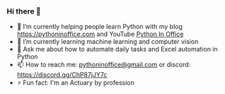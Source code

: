 ### Hi there 👋

- 🔭 I’m currently helping people learn Python with my blog <a href="pythoninoffice.com">https://pythoninoffice.com</a> and YouTube <a href="https://www.youtube.com/channel/UCbYfY7lMWKL5MSNdHsXo1YA">Python In Office</a> 
- 🌱 I’m currently learning machine learning and computer vision
- 💬 Ask me about how to automate daily tasks and Excel automation in Python
- 📫 How to reach me: pythoninoffice@gmail.com or discord: https://discord.gg/ChP87jJY7c
- ⚡ Fun fact: I'm an Actuary by profession


<!--
**pythoninoffice/pythoninoffice** is a ✨ _special_ ✨ repository because its `README.md` (this file) appears on your GitHub profile.

Here are some ideas to get you started:

- 🔭 I’m currently working on ...
- 🌱 I’m currently learning ...
- 👯 I’m looking to collaborate on ...
- 🤔 I’m looking for help with ...
- 💬 Ask me about ...
- 📫 How to reach me: ...
- 😄 Pronouns: ...
- ⚡ Fun fact: ...
-->
